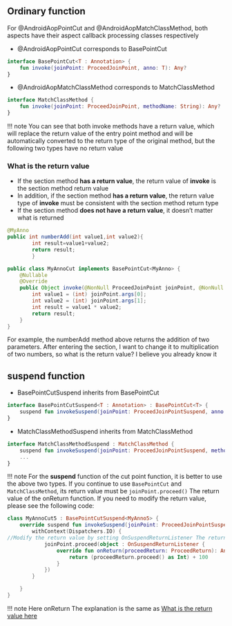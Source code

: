 ## Ordinary function

For @AndroidAopPointCut and @AndroidAopMatchClassMethod, both aspects have their aspect callback processing classes respectively

- @AndroidAopPointCut corresponds to BasePointCut
```kotlin
interface BasePointCut<T : Annotation> {
    fun invoke(joinPoint: ProceedJoinPoint, anno: T): Any?
}
```
- @AndroidAopMatchClassMethod corresponds to MatchClassMethod
```kotlin
interface MatchClassMethod {
    fun invoke(joinPoint: ProceedJoinPoint, methodName: String): Any?
}
```

!!! note
    You can see that both invoke methods have a return value, which will replace the return value of the entry point method and will be automatically converted to the return type of the original method, but the following two types have no return value

### What is the return value

- If the section method **has a return value**, the return value of **invoke** is the section method return value
- In addition, if the section method **has a return value**, the return value type of **invoke** must be consistent with the section method return type
- If the section method **does not have a return value**, it doesn’t matter what is returned

```java
@MyAnno
public int numberAdd(int value1,int value2){
        int result=value1+value2;
        return result;
        }
```
```java
public class MyAnnoCut implements BasePointCut<MyAnno> {
    @Nullable
    @Override
    public Object invoke(@NonNull ProceedJoinPoint joinPoint, @NonNull MyAnno anno) {
        int value1 = (int) joinPoint.args[0];
        int value2 = (int) joinPoint.args[1];
        int result = value1 * value2;
        return result;
    }
}
```
For example, the numberAdd method above returns the addition of two parameters. After entering the section, I want to change it to multiplication of two numbers, so what is the return value? I believe you already know it

## suspend function

- BasePointCutSuspend inherits from BasePointCut
```kotlin
interface BasePointCutSuspend<T : Annotation> : BasePointCut<T> {
    suspend fun invokeSuspend(joinPoint: ProceedJoinPointSuspend, anno: T)
}
```
- MatchClassMethodSuspend inherits from MatchClassMethod
```kotlin
interface MatchClassMethodSuspend : MatchClassMethod {
    suspend fun invokeSuspend(joinPoint: ProceedJoinPointSuspend, methodName: String)
    ...
}
```

!!! note
    For the **suspend** function of the cut point function, it is better to use the above two types. If you continue to use `BasePointCut` and `MatchClassMethod`, its return value must be `joinPoint.proceed()` The return value of the onReturn function. If you need to modify the return value, please see the following code:

```kotlin
class MyAnnoCut5 : BasePointCutSuspend<MyAnno5> {
    override suspend fun invokeSuspend(joinPoint: ProceedJoinPointSuspend, anno: MyAnno5) {
        withContext(Dispatchers.IO) {
//Modify the return value by setting OnSuspendReturnListener The return value of onReturn is the return value of the suspend point function
            joinPoint.proceed(object : OnSuspendReturnListener {
                override fun onReturn(proceedReturn: ProceedReturn): Any? {
                    return (proceedReturn.proceed() as Int) + 100
                }
            })
        }

    }
}
```

!!! note
    Here onReturn The explanation is the same as [What is the return value here](https://github.com/FlyJingFish/AndroidAOP/wiki/%E5%88%87%E7%82%B9%E6%96%B9%E6%B3%95%E8%BF%94%E5%9B%9E%E5%80%BC#%E8%BF%94%E5%9B%9E%E5%80%BC%E6%98%AF%E4%BB%80%E4%B9%88)